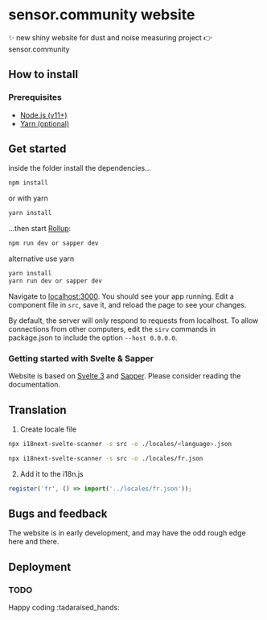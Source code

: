 # sensor.community website

:sparkles: new shiny website for dust and noise measuring project :point_right: sensor.community

## How to install
### Prerequisites

* [Node.js (v11+)](https://nodejs.org/)
* [Yarn (optional)](yarnpkg.com)

## Get started

inside the folder install the dependencies...

```bash
npm install
```

or with yarn

```bash
yarn install
```

...then start [Rollup](https://rollupjs.org):

```bash
npm run dev or sapper dev
```

alternative use yarn
```bash
yarn install
yarn run dev or sapper dev
```

Navigate to [localhost:3000](http://localhost:3000). 
You should see your app running. Edit a component file in `src`, save it, and reload the page to see your changes.

By default, the server will only respond to requests from localhost. To allow connections from other computers, edit the `sirv` commands in package.json to include the option `--host 0.0.0.0`.

### Getting started with Svelte & Sapper
Website is based on [Svelte 3](https://svelte.dev) and [Sapper](https://sapper.svelte.dev).
Please consider reading the documentation.

## Translation
1. Create locale file

```bash    
npx i18next-svelte-scanner -s src -o ./locales/<language>.json
```

```bash
npx i18next-svelte-scanner -s src -o ./locales/fr.json
```
2. Add it to the i18n.js
```javascript
register('fr', () => import('../locales/fr.json'));
```

## Bugs and feedback
The website is in early development, and may have the odd rough edge here and there. 

## Deployment
### TODO

Happy coding :tadaraised_hands: